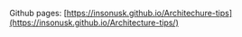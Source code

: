 Github pages: [https://insonusk.github.io/Architechure-tips](https://insonusk.github.io/Architecture-tips/)
